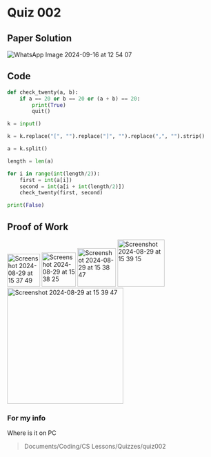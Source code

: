 # Quiz 002

## Paper Solution
![WhatsApp Image 2024-09-16 at 12 54 07](https://github.com/user-attachments/assets/5c7b0c32-e908-441c-9ae1-ef56d2a72f09)


## Code

```.py
def check_twenty(a, b):
    if a == 20 or b == 20 or (a + b) == 20:
        print(True)
        quit()

k = input()

k = k.replace("[", "").replace("]", "").replace(",", "").strip()

a = k.split()

length = len(a)

for i in range(int(length/2)):
    first = int(a[i])
    second = int(a[i + int(length/2)])
    check_twenty(first, second)

print(False)
```

## Proof of Work
<img width="76" alt="Screenshot 2024-08-29 at 15 37 49" src="https://github.com/user-attachments/assets/3b808ac1-8909-4cd7-80bf-8b4f85584a5b">
<img width="79" alt="Screenshot 2024-08-29 at 15 38 25" src="https://github.com/user-attachments/assets/db850fde-fc84-4bff-9023-1abbff1cf6cc">
<img width="89" alt="Screenshot 2024-08-29 at 15 38 47" src="https://github.com/user-attachments/assets/c4b20d9f-4546-4406-8a7e-1ac912f56979">
<img width="109" alt="Screenshot 2024-08-29 at 15 39 15" src="https://github.com/user-attachments/assets/b8afa62d-918b-4808-ae8c-6d4ee56dfeca">
<img width="269" alt="Screenshot 2024-08-29 at 15 39 47" src="https://github.com/user-attachments/assets/512074ee-38a5-4194-9fd5-7ea17bd53875">


### For my info
Where is it on PC
>Documents/Coding/CS Lessons/Quizzes/quiz002
